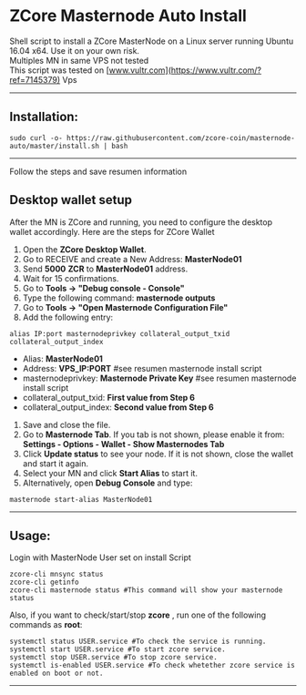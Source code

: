 # ZCore Masternode Auto Install
Shell script to install a ZCore MasterNode on a Linux server running Ubuntu 16.04 x64. Use it on your own risk.<br>
Multiples MN in same VPS not tested<br>
This script was tested on [www.vultr.com](https://www.vultr.com/?ref=7145379) Vps

***
## Installation:
```
sudo curl -o- https://raw.githubusercontent.com/zcore-coin/masternode-auto/master/install.sh | bash
```
***

Follow the steps and save resumen information

## Desktop wallet setup

After the MN is ZCore and running, you need to configure the desktop wallet accordingly. Here are the steps for ZCore Wallet
1. Open the **ZCore Desktop Wallet**.
1. Go to RECEIVE and create a New Address: **MasterNode01**
1. Send **5000** **ZCR** to **MasterNode01** address.
1. Wait for 15 confirmations.
1. Go to **Tools -> "Debug console - Console"**
1. Type the following command: **masternode outputs**
1. Go to  **Tools -> "Open Masternode Configuration File"**
1. Add the following entry:
```
alias IP:port masternodeprivkey collateral_output_txid collateral_output_index
```
* Alias: **MasterNode01** 
* Address: **VPS_IP:PORT** #see resumen masternode install script
* masternodeprivkey: **Masternode Private Key** #see resumen masternode install script
* collateral_output_txid: **First value from Step 6**
* collateral_output_index:  **Second value from Step 6**
1. Save and close the file.
1. Go to **Masternode Tab**. If you tab is not shown, please enable it from: **Settings - Options - Wallet - Show Masternodes Tab**
1. Click **Update status** to see your node. If it is not shown, close the wallet and start it again. 
1. Select your MN and click **Start Alias** to start it.
1. Alternatively, open **Debug Console** and type:
```
masternode start-alias MasterNode01
```
***

## Usage:
Login with MasterNode User set on install Script
```
zcore-cli mnsync status
zcore-cli getinfo
zcore-cli masternode status #This command will show your masternode status
```

Also, if you want to check/start/stop **zcore** , run one of the following commands as **root**:

```
systemctl status USER.service #To check the service is running.
systemctl start USER.service #To start zcore service.
systemctl stop USER.service #To stop zcore service.
systemctl is-enabled USER.service #To check whetether zcore service is enabled on boot or not.
```
***
